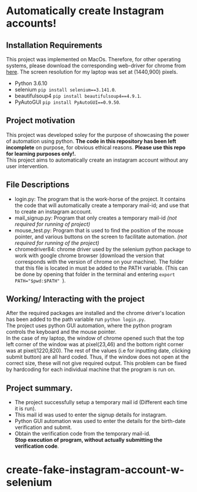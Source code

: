 # Automatically create Instagram accounts!

## Installation Requirements
This project was implemented on MacOs. Therefore, for other operating systems, please download the corresponding web-driver for chrome from [here](https://chromedriver.chromium.org). The screen resolution for my laptop was set at (1440,900) pixels.  
- Python 3.6.10  
- selenium `pip install selenium==3.141.0`.  
- beautifulsoup4 `pip install beautifulsoup4==4.9.1`.  
- PyAutoGUI  `pip install PyAutoGUI==0.9.50`.  

## Project motivation  
This project was developed soley for the purpose of showcasing the power of automation using python. **The code in this repository has been left incomplete** on purpose, for obvious ethical reasons. **Please use this repo for learning purposes only!.**   
This project aims to automatically create an instagram account without any user intervention.  

## File Descriptions
- login.py: The program that is the work-horse of the project. It contains the code that will automatically create a temporary mail-id; and use that to create an instagram account.  
- mail_signup.py: Program that only creates a temporary mail-id *(not required for running of project)*  
- mouse_test.py: Program that is used to find the position of the mouse pointer, and various buttons on the screen to facilitate automation. *(not required for running of the project)*
- chromedriver84: chrome driver used by the selenium python package to work with google chrome browser (download the version that corresponds with the version of chrome on your machine). The folder that this file is located in must be added to the PATH variable. (This can be done by opening that folder in the terminal and entering `export PATH="$pwd:$PATH" `).  

## Working/ Interacting with the project
After the required packages are installed and the chrome driver's location has been added to the path variable run `python login.py`.  
The project uses python GUI automation, where the python program controls the keyboard and the mouse pointer.  
In the case of my laptop, the window of chrome opened such that the top left corner of the window was at pixel(23,46) and the bottom right corner was at pixel(1220,820). The rest of the values (i.e for inputting date, clicking submit button) are all hard coded. Thus, if the window does not open at the correct size, these will not give required output. This problem can be fixed by hardcoding for each individual machine that the program is run on.  

## Project summary.  
- The project successfully setup a temporary mail id (Different each time it is run).  
- This mail id was used to enter the signup details for instagram.  
- Python GUI automation was used to enter the details for the birth-date verification and submit.  
- Obtain the verification code from the temporary mail-id.  
**Stop execution of program, without actually submitting the verification code**.  

# create-fake-instagram-account-w-selenium
